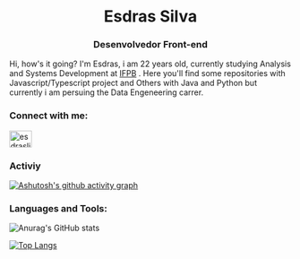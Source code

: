 <h1 align="center">Esdras Silva</h1>
<h3 align="center">Desenvolvedor Front-end</h3>

Hi, how's it going? I'm Esdras, i am 22 years old, currently studying Analysis and Systems Development at [IFPB](https://www.ifpb.edu.br/) 
. Here you'll find some repositories with Javascript/Typescript project and Others with Java and Python but currently i am persuing the Data Engeneering carrer.

<h3 align="left">Connect with me:</h3>
<p align="left">
<a href="https://linkedin.com/in/esdraslimasilva" target="_blank"><img align="center" src="https://raw.githubusercontent.com/rahuldkjain/github-profile-readme-generator/master/src/images/icons/Social/linked-in-alt.svg" alt="esdraslimasilva" height="30" width="40" /></a>
</p>

<h3>Activiy</h3>

[![Ashutosh's github activity graph](https://github-readme-activity-graph.vercel.app/graph?username=EsdrasLimaSilva&theme=rogue)](https://github.com/ashutosh00710/github-readme-activity-graph)

<h3 align="left">Languages and Tools:</h3>

![Anurag's GitHub stats](https://github-readme-stats.vercel.app/api?username=EsdrasLimaSilva&show_icons=true&theme=dark)
  
[![Top Langs](https://github-readme-stats.vercel.app/api/top-langs/?username=EsdrasLimaSilva&layout=donut-vertical&theme=dark)](https://github.com/anuraghazra/github-readme-stats)


